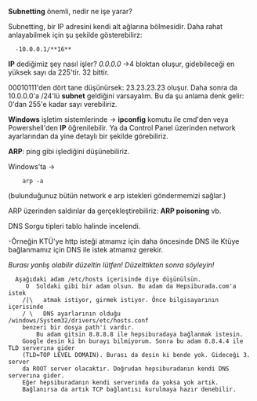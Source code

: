 **Subnetting** önemli, nedir ne işe yarar?

Subnetting, bir IP adresini kendi alt ağlarına bölmesidir. Daha rahat anlayabilmek için şu şekilde gösterebilirz:

	  -10.0.0.1/**16**

**IP** dediğimiz şey nasıl işler?
*0.0.0.0* ->4 bloktan oluşur, gidebileceği en yüksek sayı da 225'tir.
32 bittir. 


00010111'den dört tane düşünürsek: 23.23.23.23 oluşur. Daha sonra da 10.0.0.0'a /24'lü **subnet** geldiğini varsayalım. Bu da şu anlama denk gelir: 0'dan 255'e kadar sayı verebiliriz.
	
**Windows** işletim sistemlerinde -> **ipconfig** komutu ile cmd'den veya Powershell'den **IP** öğrenilebilir. Ya da Control Panel üzerinden network ayarlarından da yine detaylı bir şekilde görebiliriz.

**ARP**: ping gibi işlediğini düşünebiliriz.

Windows'ta -> 
		
		arp -a
(bulunduğunuz bütün network e arp istekleri göndermemizi sağlar.)

ARP üzerinden saldırılar da gerçekleştirebiliriz: **ARP poisoning** vb.

DNS Sorgu tipleri tablo halinde incelendi.

-Örneğin KTÜ'ye http isteği atmamız için daha öncesinde DNS ile Ktüye 
bağlanmamız için DNS ile istek atmamız gerekir.

*Burası yanlış olabilir düzeltin lütfen! Düzelttikten sonra söyleyin!*

      Aşağıdaki adam /etc/hosts içerisinde diye düşünülsün.
	     O  Soldaki gibi bir adam olsun. Bu adam da Hepsiburada.com'a istek
	    /|\   atmak istiyor, girmek istiyor. Önce bilgisayarının içerisinde
		/ \   DNS ayarlarının olduğu /windows/System32/drivers/etc/hosts.conf
		benzeri bir dosya path'i vardır.
		    Bu adam gitsin 8.8.8.8 ile hepsiburadaya bağlanmak istesin.
		Google desin ki bn burayı bilmiyorum. Sonra bu adam 8.8.4.4 ile TLD serverına gider
		(TLD=TOP LEVEL DOMAIN). Burası da desin ki bende yok. Gideceği 3. server
		da ROOT server olacaktır. Doğrudan hepsiburadanın kendi DNS serverına gider.
		Eğer hepsiburadanın kendi serverında da yoksa yok artık.
		Bağlanırsa da artık TCP bağlantısı kurulmaya hazır denebilir.

